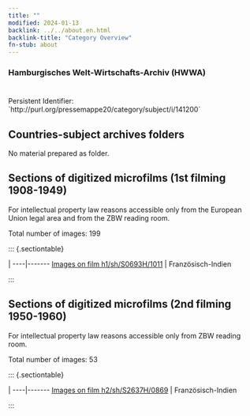 ```yaml
---
title: ""
modified: 2024-01-13
backlink: ../../about.en.html
backlink-title: "Category Overview"
fn-stub: about
---
```


### Hamburgisches Welt-Wirtschafts-Archiv (HWWA)

# 

<div class="hint">Persistent Identifier: `http://purl.org/pressemappe20/category/subject/i/141200`</div>







## Countries-subject archives folders





No material prepared as folder.



<a id="filmsections" />

## Sections of digitized microfilms (1st filming 1908-1949)

<p>For intellectual property law reasons accessible only from the European Union legal area and from the ZBW reading room.</p>



<p>Total number of images: 199</p>




::: {.sectiontable}

 | 
----|-------
<a class="btn" href="https://pm20.zbw.eu/film/h1/sh/S0693H/1011" rel="nofollow">Images on film h1/sh/S0693H/1011</a> | Französisch-Indien


:::




## Sections of digitized microfilms (2nd filming 1950-1960)

<p>For intellectual property law reasons accessible only from ZBW reading room.</p>



<p>Total number of images: 53</p>




::: {.sectiontable}

 | 
----|-------
<a class="btn" href="https://pm20.zbw.eu/film/h2/sh/S2637H/0869" rel="nofollow">Images on film h2/sh/S2637H/0869</a> | Französisch-Indien


:::
















